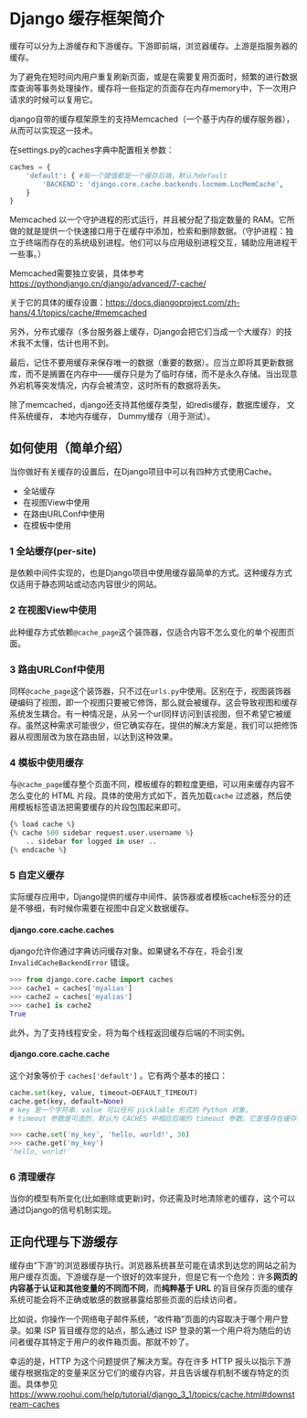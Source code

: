 # Django 缓存框架简介

缓存可以分为上游缓存和下游缓存。下游即前端，浏览器缓存。上游是指服务器的缓存。

为了避免在短时间内用户重复刷新页面，或是在需要复用页面时，频繁的进行数据库查询等事务处理操作，缓存将一些指定的页面存在内存memory中，下一次用户请求的时候可以复用它。

django自带的缓存框架原生的支持Memcached（一个基于内存的缓存服务器），从而可以实现这一技术。

在settings.py的caches字典中配置相关参数：

```python
caches = {
    'default': { #每一个键值都是一个缓存后端，默认为default
        'BACKEND': 'django.core.cache.backends.locmem.LocMemCache',
    }
}
```

Memcached 以一个守护进程的形式运行，并且被分配了指定数量的 RAM。它所做的就是提供一个快速接口用于在缓存中添加，检索和删除数据。（守护进程：独立于终端而存在的系统级别进程。他们可以与应用级别进程交互，辅助应用进程干一些事。）

Memcached需要独立安装，具体参考<https://pythondjango.cn/django/advanced/7-cache/>

关于它的具体的缓存设置：<https://docs.djangoproject.com/zh-hans/4.1/topics/cache/#memcached>

另外，分布式缓存（多台服务器上缓存，Django会把它们当成一个大缓存）的技术我不太懂，估计也用不到。

最后，记住不要用缓存来保存唯一的数据（重要的数据）。应当立即将其更新数据库，而不是搁置在内存中——缓存只是为了临时存储，而不是永久存储。当出现意外宕机等突发情况，内存会被清空，这时所有的数据将丢失。

除了memcached，django还支持其他缓存类型，如redis缓存，数据库缓存， 文件系统缓存， 本地内存缓存， Dummy缓存（用于测试）。

## 如何使用（简单介绍）

当你做好有关缓存的设置后，在Django项目中可以有四种方式使用Cache。

- 全站缓存
- 在视图View中使用
- 在路由URLConf中使用
- 在模板中使用

### 1 全站缓存(per-site)

是依赖中间件实现的，也是Django项目中使用缓存最简单的方式。这种缓存方式仅适用于静态网站或动态内容很少的网站。

### 2 在视图View中使用

此种缓存方式依赖`@cache_page`这个装饰器，仅适合内容不怎么变化的单个视图页面。

### 3 路由URLConf中使用

同样`@cache_page`这个装饰器，只不过在`urls.py`中使用。区别在于，视图装饰器硬编码了视图，即一个视图只要被它修饰，那么就会被缓存。这会导致视图和缓存系统发生耦合。有一种情况是，从另一个url同样访问到该视图，但不希望它被缓存。虽然这种需求可能很少，但它确实存在。提供的解决方案是，我们可以把修饰器从视图层改为放在路由层，以达到这种效果。

### 4 模板中使用缓存

与`@cache_page`缓存整个页面不同，模板缓存的颗粒度更细，可以用来缓存内容不怎么变化的 HTML 片段。具体的使用方式如下，首先加载`cache` 过滤器，然后使用模板标签语法把需要缓存的片段包围起来即可。

```python
{% load cache %}
{% cache 500 sidebar request.user.username %}
    .. sidebar for logged in user ..
{% endcache %}
```

### 5 自定义缓存

实际缓存应用中，Django提供的缓存中间件、装饰器或者模板cache标签分的还是不够细，有时候你需要在视图中自定义数据缓存。

#### django.core.cache.caches

django允许你通过字典访问缓存对象。如果键名不存在，将会引发 `InvalidCacheBackendError` 错误。

```python
>>> from django.core.cache import caches
>>> cache1 = caches['myalias']
>>> cache2 = caches['myalias']
>>> cache1 is cache2
True
```

此外，为了支持线程安全，将为每个线程返回缓存后端的不同实例。

#### django.core.cache.cache

这个对象等价于 `caches['default']` 。它有两个基本的接口：

```python
cache.set(key, value, timeout=DEFAULT_TIMEOUT)
cache.get(key, default=None)
# key 是一个字符串，value 可以任何 picklable 形式的 Python 对象。
# timeout 参数是可选的，默认为 CACHES 中相应后端的 timeout 参数。它是值存在缓存里的秒数。timeout 设置为 None 时将永久缓存。timeout 为0将不缓存值。如果对象不在缓存中，cache.get() 将返回 None。

>>> cache.set('my_key', 'hello, world!', 30)
>>> cache.get('my_key')
'hello, world!'
```

### 6 清理缓存

当你的模型有所变化(比如删除或更新)时，你还需及时地清除老的缓存，这个可以通过Django的信号机制实现。

## 正向代理与下游缓存

缓存由“下游”的浏览器缓存执行。浏览器系统甚至可能在请求到达您的网站之前为用户缓存页面。下游缓存是一个很好的效率提升，但是它有一个危险：许多**网页的内容基于认证和其他变量的不同而不同**，而**纯粹基于 URL** 的盲目保存页面的缓存系统可能会将不正确或敏感的数据暴露给那些页面的后续访问者。

比如说，你操作一个网络电子邮件系统，“收件箱”页面的内容取决于哪个用户登录。如果 ISP 盲目缓存您的站点，那么通过 ISP 登录的第一个用户将为随后的访问者缓存其特定于用户的收件箱页面。那就不妙了。

幸运的是，HTTP 为这个问题提供了解决方案。存在许多 HTTP 报头以指示下游缓存根据指定的变量来区分它们的缓存内容，并且告诉缓存机制不缓存特定的页面。具体参见<https://www.roohui.com/help/tutorial/django_3_1/topics/cache.html#downstream-caches>
